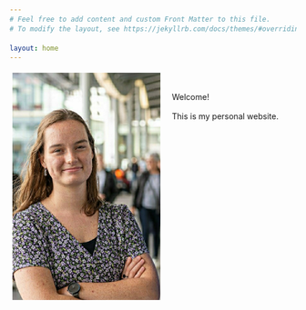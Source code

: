 ```yaml
---
# Feel free to add content and custom Front Matter to this file.
# To modify the layout, see https://jekyllrb.com/docs/themes/#overriding-theme-defaults

layout: home
---
```


<style type="text/css">
 * {
    padding:0;
    margin:0;
}
.iconDetails {
    margin:0;
    float:left;
    vertical-align: middle;
    height:400px;
}
.container {
    width:100%;
    height:auto;
    padding:1%;
    vertical-align: middle;
}
.text {
    float:left;
    margin:20px;
}

</style>

<div class='container'>
    <img src="Profile.jpeg" class='iconDetails' />
    <div class="text">
        <p>
            Welcome! 
            <br>
            <br>
            This is my personal website.
        </p>
    </div>
</div>





